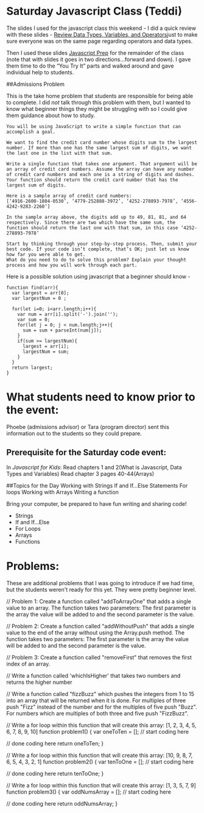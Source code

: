 

# Saturday Javascript Class (Teddi)

The slides I used for the javascript class this weekend -
I did a quick review with these slides - [Review Data Types, Variables, and Operators](http://slides.com/teddimaull/intro-to-javascript#/ )just to make sure everyone was on the same page regarding operators and data types.

Then I used these slides [Javascript Prep](http://slides.com/teddimaull/javascript-prep#/) for the remainder of the class (note that with slides it goes in two directions…forward and down). I gave them time to do the “You Try It” parts and walked around and gave individual help to students.


##Admissions Problem

This is the take home problem that students are responsible for being able to complete. I did *not* talk through this problem with them, but I wanted to know what beginner things they might be struggling with so I could give them guidance about how to study.

```
You will be using JavaScript to write a simple function that can accomplish a goal.

We want to find the credit card number whose digits sum to the largest number. If more than one has the same largest sum of digits, we want the last one in the list with that sum.

Write a single function that takes one argument. That argument will be an array of credit card numbers. Assume the array can have any number of credit card numbers and each one is a string of digits and dashes. Your function should return the credit card number that has the largest sum of digits.

Here is a sample array of credit card numbers:
[‘4916-2600-1804-0530’, ‘4779-252888-3972’, ‘4252-278893-7978’, ‘4556-4242-9283-2260’]

In the sample array above, the digits add up to 49, 81, 81, and 64 respectively. Since there are two which have the same sum, the function should return the last one with that sum, in this case ‘4252-278893-7978’

Start by thinking through your step-by-step process. Then, submit your best code. If your code isn’t complete, that’s OK; just let us know how far you were able to get.
What do you need to do to solve this problem? Explain your thought process and how you will work through each part.
```
Here is a possible solution using javascript that a beginner should know -
```
function find(arr){
  var largest = arr[0];
  var largestNum = 0 ;

  for(let i=0; i<arr.length;i++){
    var num = arr[i].split('-').join('');
    var sum = 0;
    for(let j = 0; j < num.length;j++){
      sum = sum + parseInt(num[j]);
    }
    if(sum >= largestNum){
      largest = arr[i];
      largestNum = sum;
    }
  }
  return largest;
}
```

# What students need to know prior to the event:

Phoebe (admissions advisor) or Tara (program director) sent this information out to the students so they could prepare.

## Prerequisite for the Saturday code event:
In _Javascript for Kids_:
Read chapters 1 and 2(What is Javascript, Data Types and Variables)
Read chapter 3 pages 40-44(Arrays)

##Topics for the Day
Working with Strings
If and If…Else Statements
For loops
Working with Arrays
Writing a function

Bring your computer, be prepared to have fun writing and sharing code!

- Strings
- If and If...Else
- For Loops
- Arrays
- Functions


# Problems:

These are additional problems that I was going to introduce if we had time, but the students weren't ready for this yet. They were pretty beginner level.

// Problem 1: Create a function called "addToArrayOne" that adds a single value to an array. The function takes two parameters: The first parameter is the array the value will be added to and the second parameter is the value.

// Problem 2: Create a function called "addWithoutPush" that adds a single value to the end of the array without using the Array.push method. The function takes two parameters: The first parameter is the array the value will be added to and the second parameter is the value.


// Problem 3: Create a function called "removeFirst" that removes the first index of an array.

// Write a function called 'whichIsHigher' that takes two numbers and returns the higher number

// Write a function called "fizzBuzz" which pushes the integers from 1 to 15 into an array that will be returned when it is done. For multiples of three push "Fizz" instead of the number and for the multiples of five push "Buzz". For numbers which are multiples of both three and five push "FizzBuzz".

// Write a for loop within this function that will create this array: [1, 2, 3, 4, 5, 6, 7, 8, 9, 10]
function problem1() {
  var oneToTen = [];
  // start coding here

  // done coding here
  return oneToTen;
}

// Write a for loop within this function that will create this array: [10, 9, 8, 7, 6, 5, 4, 3, 2, 1]
function problem2() {
  var tenToOne = [];
  // start coding here

  // done coding here
  return tenToOne;
}

// Write a for loop within this function that will create this array: [1, 3, 5, 7, 9]
function problem3() {
  var oddNumsArray = [];
  // start coding here

  // done coding here
  return oddNumsArray;
}
